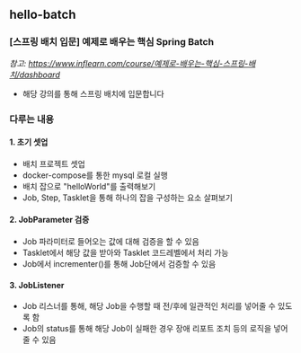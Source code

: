 ## hello-batch

### [스프링 배치 입문] 예제로 배우는 핵심 Spring Batch
*참고: https://www.inflearn.com/course/예제로-배우는-핵심-스프링-배치/dashboard*  
- 해당 강의를 통해 스프링 배치에 입문합니다

### 다루는 내용
#### 1. 초기 셋업
- 배치 프로젝트 셋업
- docker-compose를 통한 mysql 로컬 실행
- 배치 잡으로 "helloWorld"를 출력해보기
- Job, Step, Tasklet을 통해 하나의 잡을 구성하는 요소 살펴보기

#### 2. JobParameter 검증
- Job 파라미터로 들어오는 값에 대해 검증을 할 수 있음
- Tasklet에서 해당 값을 받아와 Tasklet 코드레벨에서 처리 가능
- Job에서 incrementer()를 통해 Job단에서 검증할 수 있음

#### 3. JobListener
- Job 리스너를 통해, 해당 Job을 수행할 때 전/후에 일관적인 처리를 넣어줄 수 있도록 함
- Job의 status를 통해 해당 Job이 실패한 경우 장애 리포트 조치 등의 로직을 넣어줄 수 있음
